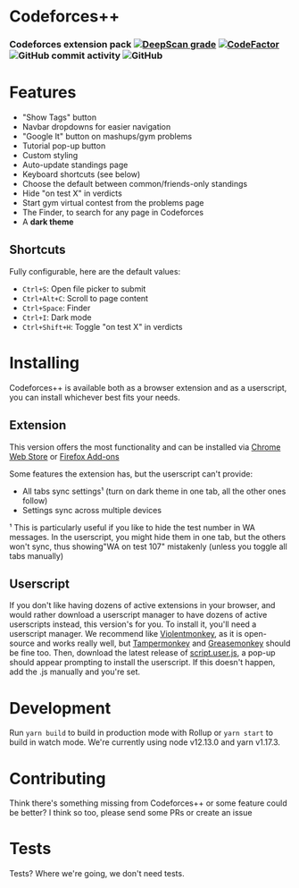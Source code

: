 
# Codeforces++
### Codeforces extension pack [![DeepScan grade](https://deepscan.io/api/teams/7211/projects/9332/branches/120125/badge/grade.svg)](https://deepscan.io/dashboard#view=project&tid=7211&pid=9332&bid=120125) [![CodeFactor](https://www.codefactor.io/repository/github/leoriether/codeforcespp/badge)](https://www.codefactor.io/repository/github/leoriether/codeforcespp) ![GitHub commit activity](https://img.shields.io/github/commit-activity/m/LeoRiether/CodeforcesPP) ![GitHub](https://img.shields.io/github/license/LeoRiether/CodeforcesPP)

# Features
+ "Show Tags" button
+ Navbar dropdowns for easier navigation
+ "Google It" button on mashups/gym problems
+ Tutorial pop-up button
+ Custom styling
+ Auto-update standings page
+ Keyboard shortcuts (see below)
+ Choose the default between common/friends-only standings
+ Hide "on test X" in verdicts
+ Start gym virtual contest from the problems page
+ The Finder, to search for any page in Codeforces
+ A **dark theme**

## Shortcuts
Fully configurable, here are the default values:
+ `Ctrl+S`: Open file picker to submit
+ `Ctrl+Alt+C`: Scroll to page content
+ `Ctrl+Space`: Finder
+ `Ctrl+I`: Dark mode
+ `Ctrl+Shift+H`: Toggle "on test X" in verdicts

# Installing
Codeforces++ is available both as a browser extension and as a userscript, you can install whichever best fits your needs.

## Extension
This version offers the most functionality and can be installed via [Chrome Web Store](https://chrome.google.com/webstore/detail/codeforces%2B%2B/ehbcfilpfnlahficlpimomapmbccieoi/) or [Firefox Add-ons](https://addons.mozilla.org/en-US/firefox/addon/codeforces/)

Some features the extension has, but the userscript can't provide:
+ All tabs sync settings¹ (turn on dark theme in one tab, all the other ones follow)
+ Settings sync across multiple devices

¹ This is particularly useful if you like to hide the test number in WA messages. In the userscript, you might hide them in one tab, but the others won't sync, thus showing"WA on test 107" mistakenly (unless you toggle all tabs manually)

## Userscript
If you don't like having dozens of active extensions in your browser, and would rather download a userscript manager to have dozens of active userscripts instead, this version's for you. To install it, you'll need a userscript manager. We recommend like [Violentmonkey](https://violentmonkey.github.io), as it is open-source and works really well, but [Tampermonkey](https://www.tampermonkey.net) and [Greasemonkey](https://addons.mozilla.org/en-US/firefox/addon/greasemonkey/) should be fine too. Then, download the latest release of [script.user.js](https://github.com/LeoRiether/CodeforcesPP/releases/latest/download/script.user.js), a pop-up should appear prompting to install the userscript. If this doesn't happen, add the .js manually and you're set.

# Development
Run `yarn build` to build in production mode with Rollup or `yarn start` to build in watch mode. We're currently using node v12.13.0 and yarn v1.17.3.

# Contributing
Think there's something missing from Codeforces++ or some feature could be better? I think so too, please send some PRs or create an issue

# Tests
Tests? Where we're going, we don't need tests.
